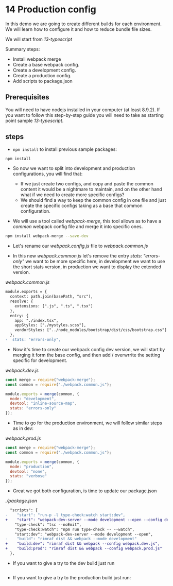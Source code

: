 # 14 Production config

In this demo we are going to create different builds for each environment. We will learn how to configure it and how to reduce bundle file sizes.

We will start from _13-typescript_

Summary steps:

- Install webpack merge
- Create a base webpack config.
- Create a development config.
- Create a production config.
- Add scripts to package.json

## Prerequisites

You will need to have nodejs installed in your computer (at least 8.9.2). If you want to follow this step-by-step guide you will need to take as starting point sample _13-typescript_.

## steps

- `npm install` to install previous sample packages:

```bash
npm install
```

- So now we want to split into development and production configurations, you will find that:

  - If we just create two configs, and copy and paste the common content it would be a nightmare
    to maintain, and on the other hand what if we need to create more specific configs?
  - We should find a way to keep the common config in one file and just create the specific
    configs taking as a base that common configuration.

- We will use a tool called _webpack-merge_, this tool allows as to have a _common_ webpack
  config file and merge it into specific ones.

```bash
npm install webpack-merge --save-dev
```

- Let's rename our _webpack.config.js_ file to _webpack.common.js_

- In this new _webpack.common.js_ let's remove the entry _stats: "errors-only"_ we want to
  be more specific here, in development we want to use the short stats version, in
  production we want to display the extended version.

_webpack.common.js_

```diff
module.exports = {
  context: path.join(basePath, "src"),
  resolve: {
    extensions: [".js", ".ts", ".tsx"]
  },
  entry: {
    app: "./index.tsx",
    appStyles: ["./mystyles.scss"],
    vendorStyles: ["../node_modules/bootstrap/dist/css/bootstrap.css"]
  },
-  stats: "errors-only",
```

- Now it's time to create our webpack config dev version, we will start by merging
  it form the base config, and then add / overwrrite the setting specific for development.

_webpack.dev.js_

```javascript
const merge = require("webpack-merge");
const common = require("./webpack.common.js");

module.exports = merge(common, {
  mode: "development",
  devtool: "inline-source-map",
  stats: "errors-only"
});
```

- Time to go for the production environment, we will follow similar steps
  as in dev:

_webpack.prod.js_

```javascript
const merge = require("webpack-merge");
const common = require("./webpack.common.js");

module.exports = merge(common, {
  mode: "production",
  devtool: "none",
  stats: "verbose"
});
```

- Great we got both configuration, is time to update our package.json

_./package.json_

```diff
  "scripts": {
-    "start": "run-p -l type-check:watch start:dev",
+    "start": "webpack-dev-server --mode development --open --config dev.webpack.dev.js
    "type-check": "tsc --noEmit",
    "type-check:watch": "npm run type-check -- --watch",
    "start:dev": "webpack-dev-server --mode development --open",
-    "build": "rimraf dist && webpack --mode development"
+    "build:dev": "rimraf dist && webpack --config webpack.dev.js",
+    "build:prod": "rimraf dist && webpack --config webpack.prod.js"
  },
```

- If you want to give a try to the dev build just run

```bash

```

- If you want to give a try to the production build just run:

```bash

```
